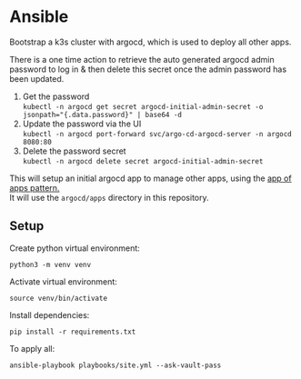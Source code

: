 # Ansible

Bootstrap a k3s cluster with argocd, which is used to deploy all other apps.

There is a one time action to retrieve the auto generated argocd admin password to log in & then delete this secret once the admin password has been updated.

1. Get the password  
  `kubectl -n argocd get secret argocd-initial-admin-secret -o jsonpath="{.data.password}" | base64 -d`
2. Update the password via the UI  
  `kubectl -n argocd port-forward svc/argo-cd-argocd-server -n argocd 8080:80`
3. Delete the password secret  
  `kubectl -n argocd delete secret argocd-initial-admin-secret`

This will setup an initial argocd app to manage other apps, using the [app of apps pattern.](https://argo-cd.readthedocs.io/en/stable/operator-manual/cluster-bootstrapping/#app-of-apps-pattern)  
It will use the `argocd/apps` directory in this repository.

## Setup

Create python virtual environment:  

`python3 -m venv venv`

Activate virtual environment:  

`source venv/bin/activate`

Install dependencies:  

`pip install -r requirements.txt`

To apply all:  

  `ansible-playbook playbooks/site.yml --ask-vault-pass`

